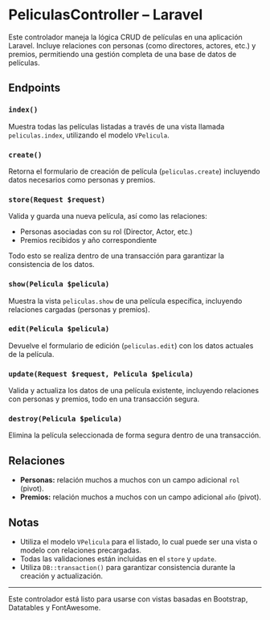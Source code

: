 # PeliculasController – Laravel

Este controlador maneja la lógica CRUD de películas en una aplicación Laravel. Incluye relaciones con personas (como directores, actores, etc.) y premios, permitiendo una gestión completa de una base de datos de películas.

## Endpoints

### `index()`
Muestra todas las películas listadas a través de una vista llamada `peliculas.index`, utilizando el modelo `VPelicula`.

### `create()`
Retorna el formulario de creación de película (`peliculas.create`) incluyendo datos necesarios como personas y premios.

### `store(Request $request)`
Valida y guarda una nueva película, así como las relaciones:
- Personas asociadas con su rol (Director, Actor, etc.)
- Premios recibidos y año correspondiente

Todo esto se realiza dentro de una transacción para garantizar la consistencia de los datos.

### `show(Pelicula $pelicula)`
Muestra la vista `peliculas.show` de una película específica, incluyendo relaciones cargadas (personas y premios).

### `edit(Pelicula $pelicula)`
Devuelve el formulario de edición (`peliculas.edit`) con los datos actuales de la película.

### `update(Request $request, Pelicula $pelicula)`
Valida y actualiza los datos de una película existente, incluyendo relaciones con personas y premios, todo en una transacción segura.

### `destroy(Pelicula $pelicula)`
Elimina la película seleccionada de forma segura dentro de una transacción.

## Relaciones

- **Personas:** relación muchos a muchos con un campo adicional `rol` (pivot).
- **Premios:** relación muchos a muchos con un campo adicional `año` (pivot).

## Notas

- Utiliza el modelo `VPelicula` para el listado, lo cual puede ser una vista o modelo con relaciones precargadas.
- Todas las validaciones están incluidas en el `store` y `update`.
- Utiliza `DB::transaction()` para garantizar consistencia durante la creación y actualización.

---

Este controlador está listo para usarse con vistas basadas en Bootstrap, Datatables y FontAwesome.
